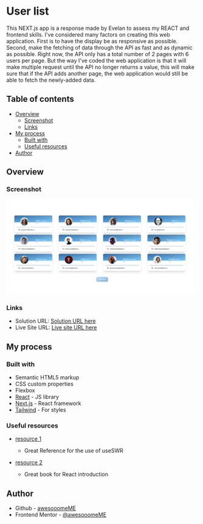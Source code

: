 # User list

This NEXT.js app is a response made by Evelan to assess my REACT and frontend skills. I've considered many factors on creating this web application. First is to have the display be as responsive as possible. Second, make the fetching of data through the API as fast and as dynamic as possible. Right now, the API only has a total number of 2 pages with 6 users per page. But the way I've coded the web application is that it will make multiple request until the API no longer returns a value, this will make sure that if the API adds another page, the web application would still be able to fetch the newly-added data.

## Table of contents

- [Overview](#overview)
  - [Screenshot](#screenshot)
  - [Links](#links)
- [My process](#my-process)
  - [Built with](#built-with)
  - [Useful resources](#useful-resources)
- [Author](#author)

## Overview

### Screenshot
![Screenshot](screenshot.png)

### Links

- Solution URL: [Solution URL here](https://github.com/awesooomeME/users)
- Live Site URL: [Live site URL here](https://users-red.vercel.app/)

## My process

### Built with

- Semantic HTML5 markup
- CSS custom properties
- Flexbox
- [React](https://reactjs.org/) - JS library
- [Next.js](https://nextjs.org/) - React framework
- [Tailwind](https://https://tailwindcss.com//) - For styles

### Useful resources

- [resource 1](https://swr.vercel.app/docs/pagination) 
    - Great Reference for the use of useSWR

- [resource 2](https://livebook.manning.com/book/next-js-in-action/welcome/v-2/) 
    - Great book for React introduction

## Author

- Github - [awesooomeME](https://github.com/awesooomeME)
- Frontend Mentor - [@awesooomeME](https://www.frontendmentor.io/profile/awesooomeME)